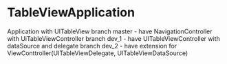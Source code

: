 # TableViewApplication
Application with UITableView
branch master - have NavigationController with UiTableViewController 
branch dev_1 - have UITableViewController with dataSource and delegate
branch dev_2 - have extension for ViewConttroller(UITableViewDelegate, UITableViewDataSource)
